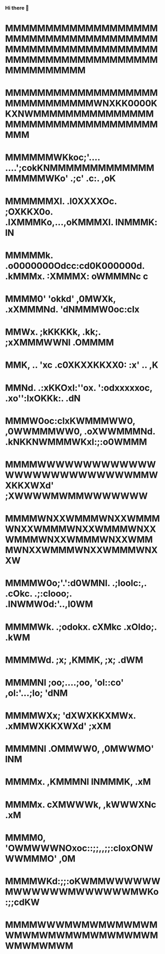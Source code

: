 ### Hi there 👋

<!--
**nikooopunk/nikooopunk** is a ✨ _special_ ✨ repository because its `README.md` (this file) appears on your GitHub profile.

Here are some ideas to get you started:

- 🔭 I’m currently working on ...
- 🌱 I’m currently learning ...
- 👯 I’m looking to collaborate on ...
- 🤔 I’m looking for help with ...
- 💬 Ask me about ...
- 📫 How to reach me: ...
- 😄 Pronouns: ...
- ⚡ Fun fact: ...
-->
# MMMMMMMMMMMMMMMMMMMMMMMMMMMMMMMMMMMMMMMMMMMMMMMMMMMMMMMMMMMMMMMMMMMMMMMMMMMMMMMMMMMMMM
# MMMMMMMMMMMMMMMMMMMMMMMMMMMMMMWNXKK0000KKXNWMMMMMMMMMMMMMMMMMMMMMMMMMMMMMMMMMMMMM
# MMMMMMWKkoc;'....  ....';cokKNMMMMMMMMMMMMMMMMMMWKo'     .;c'          .c:.     ,oK
# MMMMMMXl.     .l0XXXXOc.     ;OXKKX0o.     .lXMMMKo,...,oKMMMXl.       lNMMMK:       lN
# MMMMMk.      .o0000000Odcc:cd0K000000d.      .kMMMx.       :XMMMX:        oWMMMNc        c
# MMMM0'                 'okkd'                 ,0MWXk,        .xXMMMNd.      'dNMMMW0oc:clx
# MMWx.                ;kKKKKk,                .kk;.            ;xXMMMWWNl        .OMMMM
# MMK,          ..     'xc             .c0XKXXKKXX0:              :x'     ..          ,K
# MMNd.      .:xKKOxl:''ox.             ':odxxxxxoc,             .xo'':lxOKKk:.      .dN
# MMMW0oc:clxKWMMMWW0,    ,0WWMMMWW0,    .oXWWMMMNd.  .kNKKNWMMMWKxl:;:o0WMMM
# MMMMWWWWWWWWWWWWWWWWWWWWWWWWWWWMMWXKKXWXd'          ;XWWWWMWMMWWWWWWW
# MMMMWNXXWMMMWNXXWMMMWNXXWMMMWNXXWMMMWNXXWMMMWNXXWMMMWNXXWMMMWNXXWMMMWNXXWMMMWNXXW
# MMMMW0o;'.':d0WMNl.    .;loolc:,. .cOkc. .;:clooo;.    .lNWMW0d:'..,l0WM
# MMMMWk.       .;odokx.                cXMkc                .xOldo;.       .kWM
# MMMMWd.            ;x;               ,KMMK,               ;x;            .dWM
# MMMMNl            ;oo;....;oo,     'ol::co'     ,ol:'...;lo;            'dNM
# MMMMWXx;          'dXWXKKXMWx.                .xMMWXKKXWXd'          ;xXM
# MMMMNl        .OMMWW0,                  ,0MWWMO'        lNM
# MMMMx.       ,KMMMNl                    lNMMMK,       .xM
# MMMMx.       cXMWWWk,                  ,kWWWXNc       .xM
# MMMM0,      'OWMWWWNOxoc::;;,,;;:cloxONWWWMMMO'      ,0M
# MMMMWKd:;;:oKWMMWWWWWWMWWWWWWMWWWWWWMWKo:;;cdKW
# MMMMWWWMWMWMWMWMWMWMWMWMWMWMWMWMWMWMWMWMWMWM

